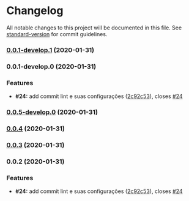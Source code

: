 # Changelog

All notable changes to this project will be documented in this file. See [standard-version](https://github.com/conventional-changelog/standard-version) for commit guidelines.

### [0.0.1-develop.1](https://gitlab.com/pluggedcomputing/plugged-computing-binary-numbers/compare/v0.0.1-develop.0...v0.0.1-develop.1) (2020-01-31)

### 0.0.1-develop.0 (2020-01-31)


### Features

* **#24:** add commit lint e suas configurações ([2c92c53](https://gitlab.com/pluggedcomputing/plugged-computing-binary-numbers/commit/2c92c538eb2baecbbfa2b8e88f05db57fac80eed)), closes [#24](https://gitlab.com/pluggedcomputing/plugged-computing-binary-numbers/issues/24)

### [0.0.5-develop.0](https://gitlab.com/pluggedcomputing/plugged-computing-binary-numbers/compare/v0.0.4...v0.0.5-develop.0) (2020-01-31)

### [0.0.4](https://gitlab.com/pluggedcomputing/plugged-computing-binary-numbers/compare/v0.0.3...v0.0.4) (2020-01-31)

### [0.0.3](https://gitlab.com/pluggedcomputing/plugged-computing-binary-numbers/compare/v0.0.2...v0.0.3) (2020-01-31)

### 0.0.2 (2020-01-31)


### Features

* **#24:** add commit lint e suas configurações ([2c92c53](https://gitlab.com/pluggedcomputing/plugged-computing-binary-numbers/commit/2c92c538eb2baecbbfa2b8e88f05db57fac80eed)), closes [#24](https://gitlab.com/pluggedcomputing/plugged-computing-binary-numbers/issues/24)
